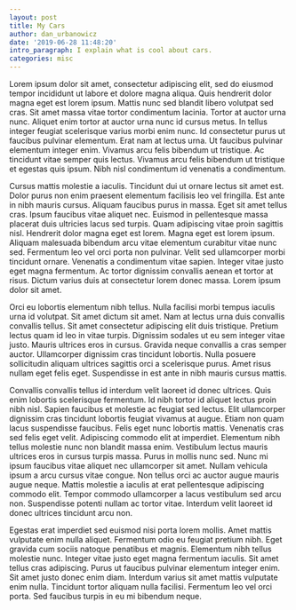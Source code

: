 ```yaml
---
layout: post
title: My Cars
author: dan_urbanowicz
date: '2019-06-28 11:48:20'
intro_paragraph: I explain what is cool about cars.
categories: misc
---
```

Lorem ipsum dolor sit amet, consectetur adipiscing elit, sed do eiusmod tempor incididunt ut labore et dolore magna aliqua. Quis hendrerit dolor magna eget est lorem ipsum. Mattis nunc sed blandit libero volutpat sed cras. Sit amet massa vitae tortor condimentum lacinia. Tortor at auctor urna nunc. Aliquet enim tortor at auctor urna nunc id cursus metus. In tellus integer feugiat scelerisque varius morbi enim nunc. Id consectetur purus ut faucibus pulvinar elementum. Erat nam at lectus urna. Ut faucibus pulvinar elementum integer enim. Vivamus arcu felis bibendum ut tristique. Ac tincidunt vitae semper quis lectus. Vivamus arcu felis bibendum ut tristique et egestas quis ipsum. Nibh nisl condimentum id venenatis a condimentum.



Cursus mattis molestie a iaculis. Tincidunt dui ut ornare lectus sit amet est. Dolor purus non enim praesent elementum facilisis leo vel fringilla. Est ante in nibh mauris cursus. Aliquam faucibus purus in massa. Eget sit amet tellus cras. Ipsum faucibus vitae aliquet nec. Euismod in pellentesque massa placerat duis ultricies lacus sed turpis. Quam adipiscing vitae proin sagittis nisl. Hendrerit dolor magna eget est lorem. Magna eget est lorem ipsum. Aliquam malesuada bibendum arcu vitae elementum curabitur vitae nunc sed. Fermentum leo vel orci porta non pulvinar. Velit sed ullamcorper morbi tincidunt ornare. Venenatis a condimentum vitae sapien. Integer vitae justo eget magna fermentum. Ac tortor dignissim convallis aenean et tortor at risus. Dictum varius duis at consectetur lorem donec massa. Lorem ipsum dolor sit amet.



Orci eu lobortis elementum nibh tellus. Nulla facilisi morbi tempus iaculis urna id volutpat. Sit amet dictum sit amet. Nam at lectus urna duis convallis convallis tellus. Sit amet consectetur adipiscing elit duis tristique. Pretium lectus quam id leo in vitae turpis. Dignissim sodales ut eu sem integer vitae justo. Mauris ultrices eros in cursus. Gravida neque convallis a cras semper auctor. Ullamcorper dignissim cras tincidunt lobortis. Nulla posuere sollicitudin aliquam ultrices sagittis orci a scelerisque purus. Amet risus nullam eget felis eget. Suspendisse in est ante in nibh mauris cursus mattis.



Convallis convallis tellus id interdum velit laoreet id donec ultrices. Quis enim lobortis scelerisque fermentum. Id nibh tortor id aliquet lectus proin nibh nisl. Sapien faucibus et molestie ac feugiat sed lectus. Elit ullamcorper dignissim cras tincidunt lobortis feugiat vivamus at augue. Etiam non quam lacus suspendisse faucibus. Felis eget nunc lobortis mattis. Venenatis cras sed felis eget velit. Adipiscing commodo elit at imperdiet. Elementum nibh tellus molestie nunc non blandit massa enim. Vestibulum lectus mauris ultrices eros in cursus turpis massa. Purus in mollis nunc sed. Nunc mi ipsum faucibus vitae aliquet nec ullamcorper sit amet. Nullam vehicula ipsum a arcu cursus vitae congue. Non tellus orci ac auctor augue mauris augue neque. Mattis molestie a iaculis at erat pellentesque adipiscing commodo elit. Tempor commodo ullamcorper a lacus vestibulum sed arcu non. Suspendisse potenti nullam ac tortor vitae. Interdum velit laoreet id donec ultrices tincidunt arcu non.



Egestas erat imperdiet sed euismod nisi porta lorem mollis. Amet mattis vulputate enim nulla aliquet. Fermentum odio eu feugiat pretium nibh. Eget gravida cum sociis natoque penatibus et magnis. Elementum nibh tellus molestie nunc. Integer vitae justo eget magna fermentum iaculis. Sit amet tellus cras adipiscing. Purus ut faucibus pulvinar elementum integer enim. Sit amet justo donec enim diam. Interdum varius sit amet mattis vulputate enim nulla. Tincidunt tortor aliquam nulla facilisi. Fermentum leo vel orci porta. Sed faucibus turpis in eu mi bibendum neque.
